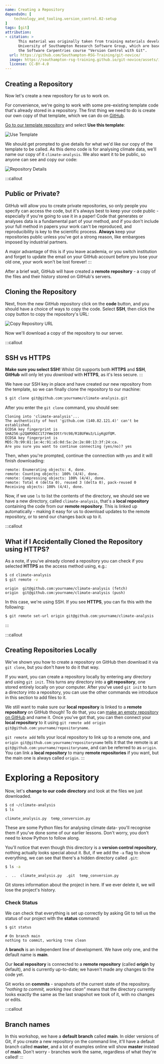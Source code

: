 ```yaml
---
name: Creating a Repository
dependsOn: [
    technology_and_tooling.version_control.02-setup
]
tags: [git]
attribution:
- citation: >
      This material was originally taken from training materials developed by the
      University of Southampton Research Software Group, which are based on
      the Software Carpentries course "Version Control with Git".
  url: https://github.com/Southampton-RSG-Training/git-novice/
  image: https://southampton-rsg-training.github.io/git-novice/assets/img/home-logo.png
  license: CC-BY-4.0
---
```


## Creating a Repository

Now let's create a new repository for us to work on.

For convenience, we're going to work with some pre-existing template code that's already stored in a repository. The first thing we need to do is create our own copy of that template, which we can do on [GitHub](https://github.com).

[Go to our template repository](https://github.com/Southampton-RSG-Training/git-novice-template) and select **Use this template**:

![Use Template](fig/03-create/template-copy.png)

We should get prompted to give details for what we'd like our copy of the template to be called. As this demo code is for analysing climate data, we'll name our copy of it `climate-analysis`. We also want it to be public, so anyone can see and copy our code:

![Repository Details](fig/03-create/template-details.png)

:::callout
## Public or Private?

GitHub will allow you to create private repositories, so only people you specify can access the code, but it's always best to keep your code public - especially if you're going to use it in a paper!
Code that generates or analyses data is a fundamental part of your method, and if you don't include your full method in papers your work can't be reproduced, and reproducibility is key to the scientific process.
**Always** keep your repositories public unless you've got a strong reason, like embargoes imposed by industrial partners.

A major advantage of this is if you leave academia, or you switch institution and forget to update the email on your GitHub account before you lose your old one, your work won't be lost forever!
:::

After a brief wait, GitHub will have created a **remote repository** - a copy of the files and their history stored on GitHub's servers.


## Cloning the Repository

Next, from the new GitHub repository click on the **code** button, and you should have a choice of ways to copy the code. Select **SSH**, then click the copy button to copy the repository's URL:

![Copy Repository URL](fig/03-create/repository-url.png)

Now we'll download a copy of the repository to our server.

:::callout
## SSH vs HTTPS

**Make sure you select SSH!** Whilst Git supports both **HTTPS** and **SSH**, **GitHub** will only let you *download* with **HTTPS**, as it's less secure.
:::

We have our SSH key in place and have created our new repository from the template, so we can finally clone the repository to our machine:

~~~bash
$ git clone git@github.com:yourname/climate-analysis.git
~~~

After you enter the `git clone` command, you should see:

~~~
Cloning into 'climate-analysis'...
The authenticity of host 'github.com (140.82.121.4)' can't be established.
ECDSA key fingerprint is SHA256:p2QAMXNIC1TJYWeIOttrVc98/R1BUFWu3/LiyKgUfQM.
ECDSA key fingerprint is MD5:7b:99:81:1e:4c:91:a5:0d:5a:2e:2e:80:13:3f:24:ca.
Are you sure you want to continue connecting (yes/no)? yes
~~~

Then, when you're prompted, continue the connection with `yes` and it will finish downloading:

~~~
remote: Enumerating objects: 4, done.
remote: Counting objects: 100% (4/4), done.
remote: Compressing objects: 100% (4/4), done.
remote: Total 4 (delta 0), reused 3 (delta 0), pack-reused 0
Receiving objects: 100% (4/4), done.
~~~

Now, if we use `ls` to list the contents of the directory, we should see we have a new directory, called `climate-analysis`, that's a **local repository** containing the code from our **remote repository**. This is linked up automatically - making it easy for us to download updates to the remote repository, or to send our changes back up to it.

:::callout
## What if I Accidentally Cloned the Repository using HTTPS?

As a note, if you've already cloned a repository you can check if you selected **HTTPS** as the access method using, e.g.:

~~~bash
$ cd climate-analysis
$ git remote -v
~~~

~~~
origin	git@github.com:yourname/climate-analysis (fetch)
origin	git@github.com:yourname/climate-analysis (push)
~~~

In this case, we're using SSH. If you see **HTTPS**, you can fix this with the following:

~~~bash
$ git remote set-url origin git@github.com:yourname/climate-analysis
~~~
:::

:::callout
## Creating Repositories Locally
 
We've shown you how to create a repository on GitHub then download it via `git clone`, but you don't have to do it that way.

If you want, you can create a repository locally by entering any directory and using `git init`. This turns any directory into a **git repository**, one stored entirely locally on your computer.
After you've used `git init` to turn a directory into a repository, you can use the other commands we introduce in this section to add files to it.

We still want to make sure our **local repository** is linked to a **remote repository** on GitHub though! To do that, you can [make an empty repository on GitHub](https://github.com/new) and name it. Once you've got that, you can then connect your **local repository** to it using `git remote add origin git@github.com:yourname/repositoryname`.
 
`git remote add` tells your local repository to link up to a remote one, and `origin git@github.com:yourname/repositoryname` tells it that the remote is at `git@github.com:yourname/repositoryname`, and can be referred to as `origin`. You can link a **local repository** to many **remote repositories** if you want, but the main one is always called `origin`.
:::

# Exploring a Repository

Now, let's **change to our code directory** and look at the files we just downloaded.

~~~bash
$ cd ~/climate-analysis
$ ls
~~~

~~~
climate_analysis.py  temp_conversion.py
~~~

These are some Python files for analysing climate data-
you'll recognise them if you've done some of our earlier lessons.
Don't worry, you don't need to know Python to follow along.

You'll notice that even though this directory is a **version control repository**, nothing actually looks special about it. But, if we add the `-a` flag to show everything,
we can see that there's a hidden directory called `.git`:

~~~bash
$ ls -a
~~~

~~~
.  ..  climate_analysis.py  .git  temp_conversion.py
~~~

Git stores information about the project in here.
If we ever delete it, we will lose the project's history.

### Check Status

We can check that everything is set up correctly
by asking Git to tell us the status of our project with the **status** command:

~~~bash
$ git status
~~~

~~~
# On branch main
nothing to commit, working tree clean
~~~

A **branch** is an independent line of development.  We have only one, and the default name is **main**.

Our **local repository** is connected to a **remote repository** (called **origin** by default), and is currently up-to-date; we haven't made any changes to the code yet.

Git works on **commits** - snapshots of the current state of the repository. *"nothing to commit, working tree clean"* means that the directory currently looks exactly the same as the last snapshot we took of it, with no changes or edits.

:::callout
## Branch names
 
In this workshop, we have a **default branch** called **main**. In older versions of Git,
if you create a new repository on the command line, it'll have a default branch called **master**, and a lot of examples online will show **master** instead of **main**. Don't worry - branches work the same, regardless of what they're called!
:::